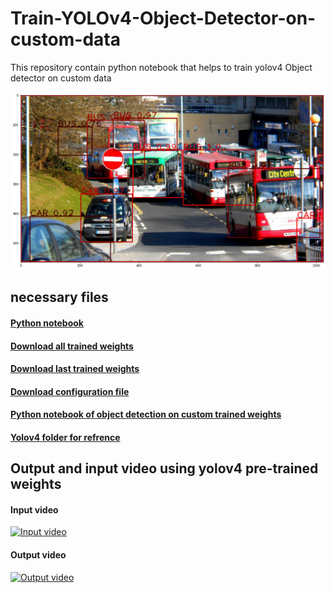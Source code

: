 # Train-YOLOv4-Object-Detector-on-custom-data
This repository contain python notebook that helps to train yolov4 Object detector on custom data

![Project image](object_detection_using_yolov4%20on%20custom%20weights/download.png)

## necessary files

#### [Python notebook](https://nbviewer.jupyter.org/github/atultyagi612/Train-YOLOv4-Object-Detector-on-custom-data/blob/main/Train%20YOLOv4%20Object%20Detector%20on%20custom%20data.ipynb)

#### [Download all trained weights](https://drive.google.com/file/d/1NZI18FI1C9kuSqiEzr3KZHhCEn9kuQR4/view?usp=sharing)

#### [Download last trained weights](https://drive.google.com/file/d/1gL50XefvkBaXV4UVqK8Y6bIKm-je_iej/view?usp=sharing)

#### [Download configuration file](yolov4_train.cfg)

#### [Python notebook of object detection on custom trained weights](https://nbviewer.jupyter.org/github/atultyagi612/Train-YOLOv4-Object-Detector-on-custom-data/blob/main/object_detection_using_yolov4%20on%20custom%20weights/object_detection_using_yolo.ipynb)

#### [Yolov4 folder for refrence](https://drive.google.com/file/d/1AD_jvtYf063YH9kJXTqFZZEBgpmYeAl_/view?usp=sharing)


## Output and input video using yolov4 pre-trained weights

#### Input video

[![Input video](https://res.cloudinary.com/marcomontalbano/image/upload/v1627106964/video_to_markdown/images/google-drive--1u658po9Ft1hfUTYlHdSBCal1PuKfJT2m-c05b58ac6eb4c4700831b2b3070cd403.jpg)](https://drive.google.com/file/d/1u658po9Ft1hfUTYlHdSBCal1PuKfJT2m/view?usp=sharing "Input video")

#### Output video

[![Output video](https://res.cloudinary.com/marcomontalbano/image/upload/v1627107121/video_to_markdown/images/google-drive--127ERAnjZRpxBAeLTyFR-t_eaWH16nZBZ-c05b58ac6eb4c4700831b2b3070cd403.jpg)](https://drive.google.com/file/d/127ERAnjZRpxBAeLTyFR-t_eaWH16nZBZ/view?usp=sharing "Output video")

